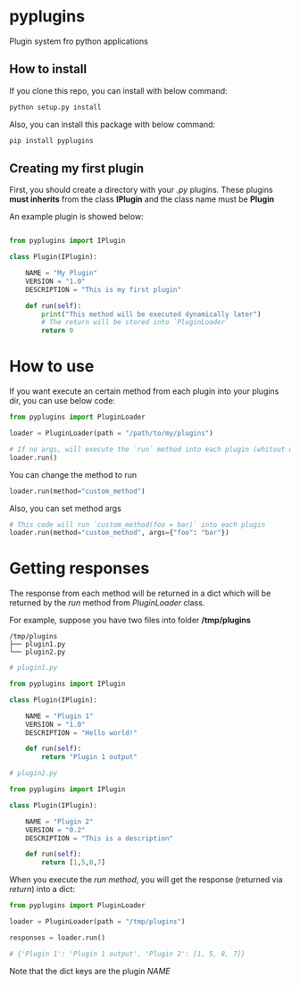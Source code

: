 # pyplugins
Plugin system fro python applications

## How to install

If you clone this repo, you can install with below command:

```bash
python setup.py install
```

Also, you can install this package with below command:

```bash
pip install pyplugins
```

## Creating my first plugin

First, you should create a directory with your _.py_ plugins. These plugins **must inherits** from the class **IPlugin** and the class name must be **Plugin**

An example plugin is showed below:

```python

from pyplugins import IPlugin

class Plugin(IPlugin):

    NAME = "My Plugin"
    VERSION = "1.0"
    DESCRIPTION = "This is my first plugin"

    def run(self):
        print("This method will be executed dynamically later")
        # The return will be stored into `PluginLoader`
        return 0
```

# How to use

If you want execute an certain method from each plugin into your plugins dir, you can use below code:

```python
from pyplugins import PluginLoader

loader = PluginLoader(path = "/path/to/my/plugins")

# If no args, will execute the `run` method into each plugin (whitout method params)
loader.run()
```

You can change the method to run

```python
loader.run(method="custom_method")
```

Also, you can set method args
```python
# This code will run `custom_method(foo = bar)` into each plugin
loader.run(method="custom_method", args={"foo": "bar"})
```

# Getting responses

The response from each method will be returned in a dict which will be returned by the _run_ method from _PluginLoader_ class.

For example, suppose you have two files into folder **/tmp/plugins**

```
/tmp/plugins
├── plugin1.py
└── plugin2.py
```


```python
# plugin1.py

from pyplugins import IPlugin

class Plugin(IPlugin):

    NAME = "Plugin 1"
    VERSION = "1.0"
    DESCRIPTION = "Hello world!"

    def run(self):
        return "Plugin 1 output"
```

```python
# plugin2.py

from pyplugins import IPlugin

class Plugin(IPlugin):

    NAME = "Plugin 2"
    VERSION = "0.2"
    DESCRIPTION = "This is a description"

    def run(self):
        return [1,5,8,7]
```

When you execute the _run method_, you will get the response (returned via _return_) into a dict:

```python
from pyplugins import PluginLoader

loader = PluginLoader(path = "/tmp/plugins")

responses = loader.run()

# {'Plugin 1': 'Plugin 1 output', 'Plugin 2': [1, 5, 8, 7]}
```

Note that the dict keys are the plugin _NAME_